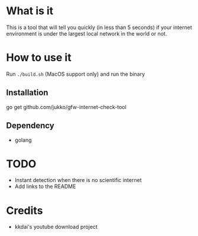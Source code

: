 # What is it
This is a tool that will tell you quickly (in less than 5 seconds) if your internet
environment is under the largest local network in the world or not.

# How to use it
Run `./build.sh` (MacOS support only) and run the binary

## Installation
go get github.com/jukko/gfw-internet-check-tool

## Dependency
  - golang

# TODO
  - Instant detection when there is no scientific internet
  - Add links to the README

# Credits
  - kkdai's youtube download project
